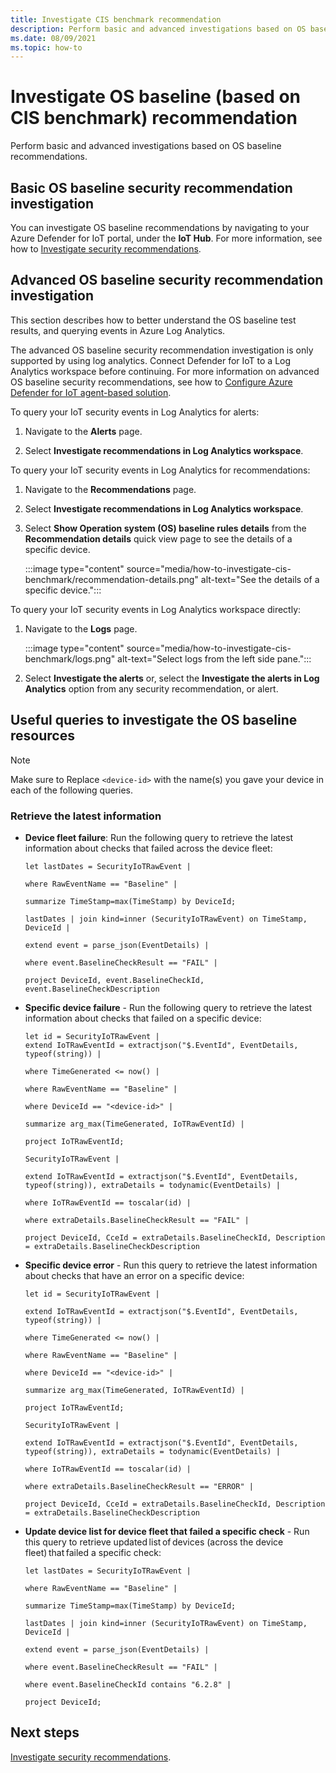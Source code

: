 ```yaml
---
title: Investigate CIS benchmark recommendation
description: Perform basic and advanced investigations based on OS baseline recommendations.
ms.date: 08/09/2021
ms.topic: how-to
---
```


# Investigate OS baseline (based on CIS benchmark) recommendation

Perform basic and advanced investigations based on OS baseline recommendations.

## Basic OS baseline security recommendation investigation  

You can investigate OS baseline recommendations by navigating to your Azure Defender for IoT portal, under the **IoT Hub**. For more information, see how to [Investigate security recommendations](quickstart-investigate-security-recommendations.md).

## Advanced OS baseline security recommendation investigation  

This section describes how to better understand the OS baseline test results, and querying events in Azure Log Analytics.  

The advanced OS baseline security recommendation investigation is only supported by using log analytics. Connect Defender for IoT to a Log Analytics workspace before continuing. For more information on advanced OS baseline security recommendations, see how to [Configure Azure Defender for IoT agent-based solution](how-to-configure-agent-based-solution.md).

To query your IoT security events in Log Analytics for alerts:

1. Navigate to the **Alerts** page.

1. Select **Investigate recommendations in Log Analytics workspace**.

To query your IoT security events in Log Analytics for recommendations:

1. Navigate to the **Recommendations** page.

1. Select **Investigate recommendations in Log Analytics workspace**.

1. Select **Show Operation system (OS) baseline rules details** from the **Recommendation details** quick view page to see the details of a specific device.

   :::image type="content" source="media/how-to-investigate-cis-benchmark/recommendation-details.png" alt-text="See the details of a specific device.":::

To query your IoT security events in Log Analytics workspace directly:

1. Navigate to the **Logs** page.

    :::image type="content" source="media/how-to-investigate-cis-benchmark/logs.png" alt-text="Select logs from the left side pane.":::

1. Select **Investigate the alerts** or, select the **Investigate the alerts in Log Analytics** option from any security recommendation, or alert.

## Useful queries to investigate the OS baseline resources

> [!Note]
> Make sure to Replace `<device-id>` with the name(s) you gave your device in each of the following queries.

### Retrieve the latest information

- **Device fleet failure**: Run the following query to retrieve the latest information about checks that failed across the device fleet:

    ```azurecli
    let lastDates = SecurityIoTRawEvent |

    where RawEventName == "Baseline" |
    
    summarize TimeStamp=max(TimeStamp) by DeviceId;
    
    lastDates | join kind=inner (SecurityIoTRawEvent) on TimeStamp, DeviceId |
    
    extend event = parse_json(EventDetails) |
    
    where event.BaselineCheckResult == "FAIL" |
    
    project DeviceId, event.BaselineCheckId, event.BaselineCheckDescription
    ```

- **Specific device failure** - Run the following query to retrieve the latest information about checks that failed on a specific device:  

    ```azurecli
    let id = SecurityIoTRawEvent |
    extend IoTRawEventId = extractjson("$.EventId", EventDetails, typeof(string)) |

    where TimeGenerated <= now() |

    where RawEventName == "Baseline" |

    where DeviceId == "<device-id>" |

    summarize arg_max(TimeGenerated, IoTRawEventId) |

    project IoTRawEventId;

    SecurityIoTRawEvent |

    extend IoTRawEventId = extractjson("$.EventId", EventDetails, typeof(string)), extraDetails = todynamic(EventDetails) |

    where IoTRawEventId == toscalar(id) |

    where extraDetails.BaselineCheckResult == "FAIL" |

    project DeviceId, CceId = extraDetails.BaselineCheckId, Description = extraDetails.BaselineCheckDescription
    ```

- **Specific device error** - Run this query to retrieve the latest information about checks that have an error on a specific device:

    ```azurecli
    let id = SecurityIoTRawEvent |

    extend IoTRawEventId = extractjson("$.EventId", EventDetails, typeof(string)) |

    where TimeGenerated <= now() |

    where RawEventName == "Baseline" |

    where DeviceId == "<device-id>" |

    summarize arg_max(TimeGenerated, IoTRawEventId) |

    project IoTRawEventId;

    SecurityIoTRawEvent |

    extend IoTRawEventId = extractjson("$.EventId", EventDetails, typeof(string)), extraDetails = todynamic(EventDetails) |

    where IoTRawEventId == toscalar(id) |

    where extraDetails.BaselineCheckResult == "ERROR" |

    project DeviceId, CceId = extraDetails.BaselineCheckId, Description = extraDetails.BaselineCheckDescription
    ```

- **Update device list for device fleet that failed a specific check** - Run this query to retrieve updated list of devices (across the device fleet) that failed a specific check:  

    ```azurecli
    let lastDates = SecurityIoTRawEvent |

    where RawEventName == "Baseline" |
    
    summarize TimeStamp=max(TimeStamp) by DeviceId;
    
    lastDates | join kind=inner (SecurityIoTRawEvent) on TimeStamp, DeviceId |
    
    extend event = parse_json(EventDetails) |
    
    where event.BaselineCheckResult == "FAIL" |
    
    where event.BaselineCheckId contains "6.2.8" |
    
    project DeviceId;
    ```

## Next steps

[Investigate security recommendations](quickstart-investigate-security-recommendations.md).
